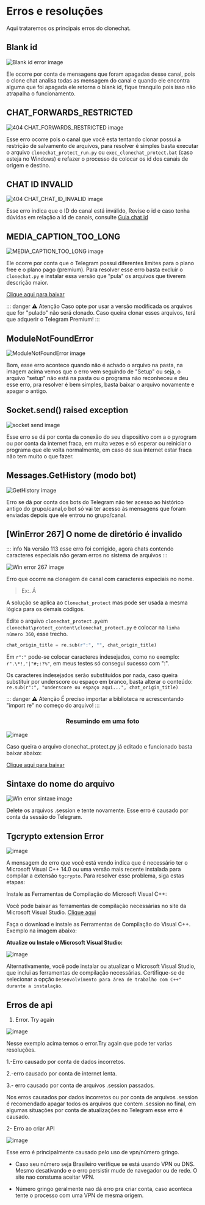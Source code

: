 # Erros e resoluções

Aqui trataremos os principais erros do clonechat.

## Blank id

![Blank id error image](/blank_id_error.png)

Ele ocorre por conta de mensagens que foram apagadas desse canal, pois o clone chat analisa todas as mensagem do canal e quando ele encontra alguma que foi apagada ele retorna o blank id, fique tranquilo pois isso não atrapalha o funcionamento.

## CHAT_FORWARDS_RESTRICTED

![404 CHAT_FORWARDS_RESTRICTED image](/404_cfr.png)

Esse erro ocorre pois o canal que você esta tentando clonar possui a restrição de salvamento de arquivos, para resolver é simples basta executar o arquivo `clonechat_protect_run.py` ou `exec_clonechat_protect.bat` (caso esteja no Windows) e refazer o processo de colocar os id dos canais de origem e destino.

## CHAT ID INVALID

![404 CHAT_CHAT_ID_INVALID image](/chaid.jpg)

Esse erro indica que o ID do canal está inválido, Revise o id e caso tenha dúvidas em relação a id de canais, consulte [Guia chat id](/pages/perguntas_frequentes#como-pegar-o-chat-id-de-um-grupo-canal)


## MEDIA_CAPTION_TOO_LONG

![MEDIA_CAPTION_TOO_LONG image](/mctl_error.png)

Ele ocorre por conta que o Telegram possui diferentes limites para o plano free e o plano pago (premium). Para resolver esse erro basta excluir o `clonechat.py` e instalar essa versão que "pula" os arquivos que tiverem descrição maior.

[Clique aqui para baixar](https://github.com/wandrey7/guiaclonechat/blob/main/docs/public/clonechat.py)

::: danger ⚠ Atenção
Caso opte por usar a versão modificada os arquivos que for "pulado" não será clonado. Caso queira clonar esses arquivos, terá que adquerir o Telegram Premium!
:::

## ModuleNotFoundError

![ModuleNotFoundError image](/mnfe_error.png)

Bom, esse erro acontece quando não é achado o arquivo na pasta, na imagem acima vemos que o erro vem seguindo de "Setup" ou seja, o arquivo "setup" não está na pasta ou o programa não reconheceu e deu esse erro, pra resolver é bem simples, basta baixar o arquivo novamente e apagar o antigo.

## Socket.send() raised exception

![socket send image](/ssrw_error.png)

Esse erro se dá por conta da conexão do seu dispositivo com a o pyrogram ou por conta da internet fraca, em muita vezes e só esperar ou reiniciar o programa que ele volta normalmente, em caso de sua internet estar fraca não tem muito o que fazer.

## Messages.GetHistory (modo bot)

![GetHistory image](/gethistory_error.jpg)

Erro se dá por conta dos bots do Telegram não ter acesso ao histórico antigo do grupo/canal,o bot só vai ter acesso às mensagens que foram enviadas depois que ele entrou no grupo/canal.

## [WinError 267] O nome de diretório é invalido

::: info
Na versão 113 esse erro foi corrigido, agora chats contendo caracteres especiais não geram erros no sistema de arquivos
:::

![Win error 267 image](/win_error.png)

Erro que ocorre na clonagem de canal com caracteres especiais no nome.

> Ex:. Á

A solução se aplica ao `Clonechat_protect` mas pode ser usada a mesma lógica para os demais códigos.

Edite o arquivo `clonechat_protect.py`em `clonechat\protect_content\clonechat_protect.py` e colocar na `linha número 360`, esse trecho.

```python
chat_origin_title = re.sub(r":", "", chat_origin_title)
```

Em `r":"` pode-se colocar caracteres indesejados, como no exemplo: `r".\*!,'|"#;:?%"`, em meus testes só consegui sucesso com ":".

Os caracteres indesejados serão substituídos por nada, caso queira substituir por underscore ou espaço em branco, basta alterar o conteúdo: `re.sub(r":", "underscore ou espaço aqui...", chat_origin_title)`

::: danger ⚠ Atenção
É preciso importar a biblioteca re acrescentando "import re" no começo do arquivo!
:::

<h3 align="center">Resumindo em uma foto</h3>

![image](/err_img_267w.png)

Caso queira o arquivo clonechat_protect.py já editado e funcionado basta baixar abaixo:

[Clique aqui para baixar](https://github.com/wandrey7/guiaclonechat/blob/main/docs/public/clonechat_protect.py)

## Sintaxe do nome do arquivo

![Win error sintaxe image](/sintaxe_error.png)

Delete os arquivos .session e tente novamente. Esse erro é causado por conta da sessão do Telegram.

## Tgcrypto extension Error

![image](/tgcrypto_error.jpg)

A mensagem de erro que você está vendo indica que é necessário ter o Microsoft Visual C++ 14.0 ou uma versão mais recente instalada para compilar a extensão `tgcrypto`. Para resolver esse problema, siga estas etapas:

Instale as Ferramentas de Compilação do Microsoft Visual C++:

Você pode baixar as ferramentas de compilação necessárias no site da Microsoft Visual Studio. [Clique aqui](https://visualstudio.microsoft.com/visual-cpp-build-tools/)

Faça o download e instale as Ferramentas de Compilação do Visual C++. Exemplo na imagem abaixo:

**Atualize ou Instale o Microsoft Visual Studio:**

![image](/vstgcrypto_error.jpg)

Alternativamente, você pode instalar ou atualizar o Microsoft Visual Studio, que inclui as ferramentas de compilação necessárias. Certifique-se de selecionar a opção `Desenvolvimento para área de trabalho com C++" durante a instalação`.

## Erros de api

1. Error. Try again

![image](/error_api_try.png)

Nesse exemplo acima temos o error.Try again que pode ter varias resoluções.

1.-Erro causado por conta de dados incorretos.

2.-erro causado por conta de internet lenta.

3.- erro causado por conta de arquivos .session passados.

Nos erros causados por dados incorretos ou por conta de arquivos .session é recomendado apagar todos os arquivos que contem .session no final, em algumas situações por conta de atualizações no Telegram esse erro é causado.

2- Erro ao criar API

![image](/error_web_api.png)

Esse erro é principalmente causado pelo uso de vpn/número gringo.

- Caso seu número seja Brasileiro verifique se está usando VPN ou DNS. Mesmo desativando e o erro persistir mude de navegador ou de rede. O site nao constuma aceitar VPN.

- Número gringo geralmente nao dá erro pra criar conta, caso aconteca tente o processo com uma VPN de mesma origem.
